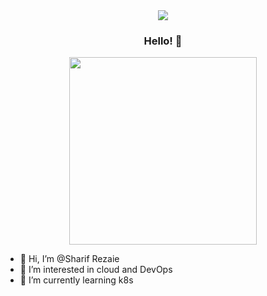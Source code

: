 <div align="center">

<img src="https://visitor-badge.laobi.icu/badge?page_id=sharif-rezaie.sharif-rezaie" style="max-width:100%;">

  ### Hello! 👋
  
  <img height="300em" src="https://github-readme-stats.vercel.app/api?username=Sharif-Rezaie&show_icons=true&theme=radical&include_all_commits=true&count_private=true"/>
  
</div>

- 👋 Hi, I’m @Sharif Rezaie
- 👀 I’m interested in cloud and DevOps
- 🌱 I’m currently learning k8s

<!---
Sharif-Rezaie/Sharif-Rezaie is a ✨ special ✨ repository because its `README.md` (this file) appears on your GitHub profile.
You can click the Preview link to take a look at your changes.
--->
